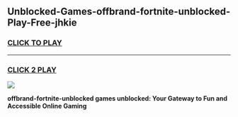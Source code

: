
## Unblocked-Games-offbrand-fortnite-unblocked-Play-Free-jhkie
<h3>
<a href="https://premium76.site?title=offbrand-fortnite-unblocked&ref=20M">CLICK TO PLAY</a></h3>
<hr>

<h3>
<a href="https://premium76.site?title=offbrand-fortnite-unblocked&ref=20M">CLICK 2 PLAY</a>
  
</h3>

<a href="https://premium76.site?title=offbrand-fortnite-unblocked&ref=19M"><img src="https://clearcache.store/games.png"></a>


**offbrand-fortnite-unblocked games unblocked: Your Gateway to Fun and Accessible Online Gaming**
